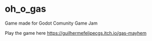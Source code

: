 # oh_o_gas
Game made for Godot Comunity Game Jam

Play the game here
https://guilhermefelipecgs.itch.io/gas-mayhem
